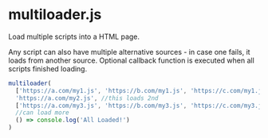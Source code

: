 # multiloader.js

Load multiple scripts into a HTML page.

Any script can also have multiple alternative sources - in case one fails, it loads from another source. 
Optional callback function is executed when all scripts finished loading.

```javascript
multiloader(  
  ['https://a.com/my1.js', 'https://b.com/my1.js', 'https://c.com/my1.js'], // these are alternative versions, only one loads
  'https://a.com/my2.js', //this loads 2nd  
  ['https://a.com/my3.js', 'https://b.com/my3.js', 'https://c.com/my3.js'], // this loads 3rd, alternative versions, only one loads  
  //can load more
  () => console.log('All Loaded!')      
)  
```
